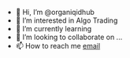 - 👋 Hi, I’m @organiqidhub
- 👀 I’m interested in Algo Trading
- 🌱 I’m currently learning 
- 💞️ I’m looking to collaborate on ...
- 📫 How to reach me [email](organiqidteam@gmail.com)

